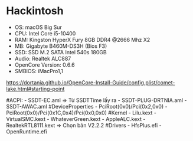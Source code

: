 # Hackintosh

- OS: macOS Big Sur
- CPU: Intel Core i5-10400
- RAM: Kingston HyperX Fury 8GB DDR4 @2666 Mhz X2
- MB: Gigabyte B460M-DS3H (Bios F3)
- SSD:  SSD M.2 SATA Intel 540s 180GB
- Audio: Realtek ALC887
- OpenCore Version: 0.6.6
- SMBIOS: iMacPro1,1


https://dortania.github.io/OpenCore-Install-Guide/config.plist/comet-lake.html#starting-point

#ACPI:
    - SSDT-EC.aml => Từ SSDTTime lấy ra
    - SSDT-PLUG-DRTNIA.aml
    - SSDT-AWAC.aml
#DeviceProperties
    - PciRoot(0x0)/Pci(0x2,0x0)
    - PciRoot(0x0)/Pci(0x1C,0x4)/Pci(0x0,0x0)
#Kernel
    - Lilu.kext
    - VirtualSMC.kext
    - WhateverGreen.kext
    - AppleALC.kext
    - RealtekRTL8111.kext => Chọn bản V2.2.2
#Drivers
    - HfsPlus.efi
    - OpenRuntime.efi

